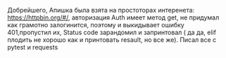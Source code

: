 Добрейшего, Апишка была взята на простоторах интеренета: https://httpbin.org/#/, авторизация Auth имеет метод get, не придумал как грамотно залогинится, поэтому и выкидывает ошибку 401,пропустил их, 
Status code зарандомил и запринтовал ( да да, elif плодить не хорошо как и принтовать resault, но все же).
Писал все с pytest и requests
